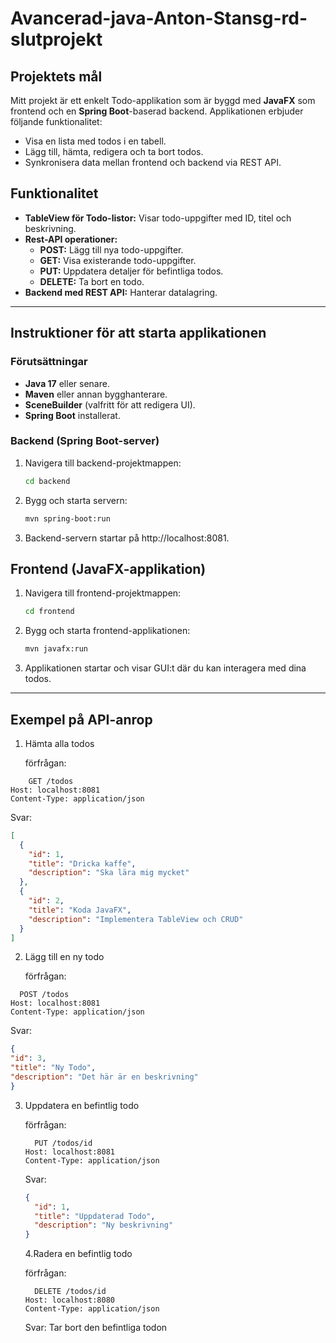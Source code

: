 # Avancerad-java-Anton-Stansg-rd-slutprojekt


## Projektets mål

Mitt projekt är ett enkelt Todo-applikation som är byggd med **JavaFX** som frontend och en **Spring Boot**-baserad backend. Applikationen erbjuder följande funktionalitet:

- Visa en lista med todos i en tabell.
- Lägg till, hämta, redigera och ta bort todos.
- Synkronisera data mellan frontend och backend via REST API.

## Funktionalitet

- **TableView för Todo-listor:** Visar todo-uppgifter med ID, titel och beskrivning.
- **Rest-API operationer:**
  - **POST:** Lägg till nya todo-uppgifter.
  - **GET:** Visa existerande todo-uppgifter.
  - **PUT:** Uppdatera detaljer för befintliga todos.
  - **DELETE:** Ta bort en todo.
- **Backend med REST API:** Hanterar datalagring.

---

## Instruktioner för att starta applikationen

### Förutsättningar

- **Java 17** eller senare.
- **Maven** eller annan bygghanterare.
- **SceneBuilder** (valfritt för att redigera UI).
- **Spring Boot** installerat.

### Backend (Spring Boot-server)

1. Navigera till backend-projektmappen:
   ```bash
   cd backend

2. Bygg och starta servern:
   ```bash
   mvn spring-boot:run

3. Backend-servern startar på http://localhost:8081.

## Frontend (JavaFX-applikation)

1. Navigera till frontend-projektmappen:
   ```bash
   cd frontend

2. Bygg och starta frontend-applikationen:
   ```bash
   mvn javafx:run

3. Applikationen startar och visar GUI:t där du kan interagera med dina todos.

---

## Exempel på API-anrop

1. Hämta alla todos

   förfrågan:

```http
    GET /todos
Host: localhost:8081
Content-Type: application/json
```

Svar:

```json
[
  {
    "id": 1,
    "title": "Dricka kaffe",
    "description": "Ska lära mig mycket"
  },
  {
    "id": 2,
    "title": "Koda JavaFX",
    "description": "Implementera TableView och CRUD"
  }
]
```

2. Lägg till en ny todo

   förfrågan:

  ```http
    POST /todos
Host: localhost:8081
Content-Type: application/json
```

   Svar:

   ```json
{
  "id": 3,
  "title": "Ny Todo",
  "description": "Det här är en beskrivning"
}
```

3. Uppdatera en befintlig todo

   förfrågan:
   ```http
     PUT /todos/id
   Host: localhost:8081
   Content-Type: application/json
   ```

   Svar:

   ```json
   {
     "id": 1,
     "title": "Uppdaterad Todo",
     "description": "Ny beskrivning"
   }
   ```

   4.Radera en befintlig todo

      förfrågan:
      ```http
        DELETE /todos/id
      Host: localhost:8080
      Content-Type: application/json
      ```

      Svar: Tar bort den befintliga todon 
   
